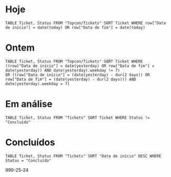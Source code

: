 # Hoje
```dataview
TABLE Ticket, Status FROM "Topcon/Tickets" SORT Ticket WHERE row["Data de início"] = date(today) OR row["Data de fim"] = date(today)
```

# Ontem
```dataview
TABLE Ticket, Status FROM "Topcon/Tickets" SORT Ticket WHERE 
((row["Data de início"] = date(yesterday) OR row["Data de fim"] = date(yesterday)) AND date(yesterday).weekday != 7) 
OR ((row["Data de início"] = (date(yesterday) - dur(2 days)) OR row["Data de fim"] = (date(yesterday) - dur(2 days))) AND date(yesterday).weekday = 7)
```
# Em análise
```dataview
TABLE Ticket, Status FROM "Tickets" SORT Ticket WHERE Status != "Concluído"
```

# Concluídos
```dataview
TABLE Ticket, Status FROM "Tickets" SORT "Data de início" DESC WHERE Status = "Concluído"
```
999-25-24
